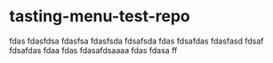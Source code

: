 # tasting-menu-test-repo

fdas
fdasfdsa
fdasfsa
fdasfsda
fdsafsda
fdas
fdsafdas
fdasfasd
fdsaf
fdsafdas
fdaa
fdas
fdasafdsaaaa
fdas
fdasa
ff
